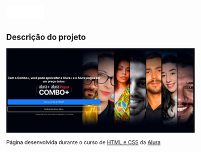 # ![Logo da Alura+](assets/Logo.png)

## Descrição do projeto

![Screenshot](screenshot.png)

Página desenvolvida durante o curso de [HTML e CSS](https://cursos.alura.com.br/course/html-css-praticando-html-css) da [Alura](https://www.alura.com.br)
